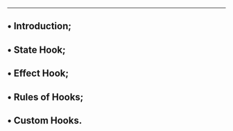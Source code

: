 -----------------------------------------------
• Introduction;
-----------------------------------------------
• State Hook;
-----------------------------------------------
• Effect Hook;
-----------------------------------------------
• Rules of Hooks;
-----------------------------------------------
• Custom Hooks.
-----------------------------------------------
